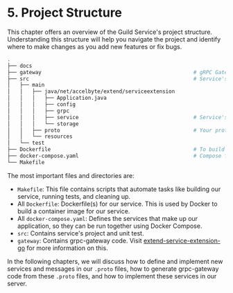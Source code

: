 # 5. Project Structure

This chapter offers an overview of the Guild Service's project structure. Understanding this structure will help you navigate the project and identify where to make changes as you add new features or fix bugs.

```bash
.
├── docs
├── gateway                                                 # gRPC Gateway code (GoLang)
├── src                                                     # Service's project
│   ├── main
│   │   ├── java/net/accelbyte/extend/serviceextension
│   │   │   ├── Application.java
│   │   │   ├── config
│   │   │   ├── grpc                                
│   │   │   ├── service                                     # Service's project
│   │   │   └── storage
│   │   ├── proto                                           # Your protobuf folder
│   │   └── resources
│   └── test
├── Dockerfile                                              # To build complete image with service and grpc-gateway
├── docker-compose.yaml                                     # Compose file that use complete image
└── Makefile
```

The most important files and directories are:

- `Makefile`: This file contains scripts that automate tasks like building our service, running tests, and cleaning up.
- All `Dockerfile`: Dockerfile(s) for our service. This is used by Docker to build a container image for our service.
- All `docker-compose.yaml`: Defines the services that make up our application, so they can be run together using Docker Compose.
- `src`: Contains service's project and unit test.
- `gateway`: Contains grpc-gateway code. Visit [extend-service-extension-go](https://github.com/AccelByte/extend-service-extension-go) for more information on this.

In the following chapters, we will discuss how to define and implement new services and messages in our `.proto` files, how to generate grpc-gateway code from these `.proto` files, and how to implement these services in our server.